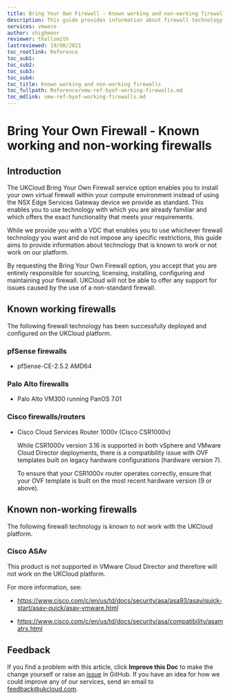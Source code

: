 ```yaml
---
title: Bring Your Own Firewall - Known working and non-working firewalls
description: This guide provides information about firewall technology that is known to work or not work on the UKCloud platform.
services: vmware
author: shighmoor
reviewer: thallsmith
lastreviewed: 19/08/2021
toc_rootlink: Reference
toc_sub1: 
toc_sub2:
toc_sub3:
toc_sub4:
toc_title: Known working and non-working firewalls
toc_fullpath: Reference/vmw-ref-byof-working-firewalls.md
toc_mdlink: vmw-ref-byof-working-firewalls.md
---
```


# Bring Your Own Firewall - Known working and non-working firewalls

## Introduction

The UKCloud Bring Your Own Firewall service option enables you to install your own virtual firewall within your compute environment instead of using the NSX Edge Services Gateway device we provide as standard. This enables you to use technology with which you are already familiar and which offers the exact functionality that meets your requirements.

While we provide you with a VDC that enables you to use whichever firewall technology you want and do not impose any specific restrictions, this guide aims to provide information about technology that is known to work or not work on our platform.

By requesting the Bring Your Own Firewall option, you accept that you are entirely responsible for sourcing, licensing, installing, configuring and maintaining your firewall. UKCloud will not be able to offer any support for issues caused by the use of a non-standard firewall.

## Known working firewalls

The following firewall technology has been successfully deployed and configured on the UKCloud platform.

### pfSense firewalls

- pfSense-CE-2.5.2 AMD64

### Palo Alto firewalls

- Palo Alto VM300 running PanOS 7.01

### Cisco firewalls/routers

- Cisco Cloud Services Router 1000v (Cisco CSR1000v)

    While CSR1000v version 3.16 is supported in both vSphere and VMware Cloud Director deployments, there is a compatibility issue with OVF templates built on legacy hardware configurations (hardware version 7).

    To ensure that your CSR1000v router operates correctly, ensure that your OVF template is built on the most recent hardware version (9 or above).

## Known non-working firewalls

The following firewall technology is known to not work with the UKCloud platform.

### Cisco ASAv

This product is not supported in VMware Cloud Director and therefore will not work on the UKCloud platform.

For more information, see:

- <https://www.cisco.com/c/en/us/td/docs/security/asa/asa93/asav/quick-start/asav-quick/asav-vmware.html>

- <https://www.cisco.com/c/en/us/td/docs/security/asa/compatibility/asamatrx.html>

## Feedback

If you find a problem with this article, click **Improve this Doc** to make the change yourself or raise an [issue](https://github.com/UKCloud/documentation/issues) in GitHub. If you have an idea for how we could improve any of our services, send an email to <feedback@ukcloud.com>.
